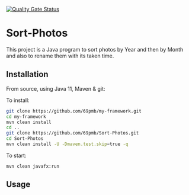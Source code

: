 [![Quality Gate Status](https://sonarcloud.io/api/project_badges/measure?project=pmb:sort-photos&metric=alert_status)](https://sonarcloud.io/dashboard?id=pmb:sort-photos)
# Sort-Photos
This project is a Java program to sort photos by Year and then by Month and also to rename them with its taken time.

## Installation

From source, using Java 11, Maven & git:  

To install:  

```bash
git clone https://github.com/69pmb/my-framework.git
cd my-framework
mvn clean install
cd ..
git clone https://github.com/69pmb/Sort-Photos.git
cd Sort-Photos
mvn clean install -U -Dmaven.test.skip=true -q
```
To start:  

`mvn clean javafx:run`

## Usage

